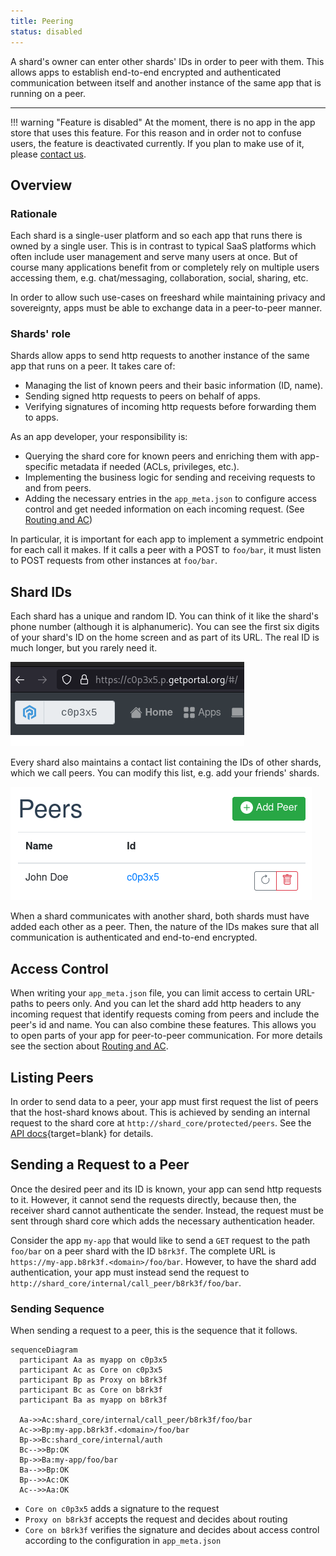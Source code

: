 ```yaml
---
title: Peering
status: disabled
---
```


A shard's owner can enter other shards' IDs in order to peer with them.
This allows apps to establish end-to-end encrypted and authenticated communication
between itself and another instance of the same app that is running on a peer.

---

!!! warning "Feature is disabled"
    At the moment, there is no app in the app store that uses this feature.
    For this reason and in order not to confuse users, the feature is deactivated currently.
    If you plan to make use of it, please [contact us](mailto:contact@freeshard.net).

## Overview

### Rationale

Each shard is a single-user platform and so each app that runs there is owned by a single user.
This is in contrast to typical SaaS platforms which often include user management
and serve many users at once.
But of course many applications benefit from or completely rely on multiple users accessing them,
e.g. chat/messaging, collaboration, social, sharing, etc.

In order to allow such use-cases on freeshard while maintaining privacy and sovereignty,
apps must be able to exchange data in a peer-to-peer manner.

### Shards' role

Shards allow apps to send http requests to another instance of the same app that runs on a peer.
It takes care of:

* Managing the list of known peers and their basic information (ID, name).
* Sending signed http requests to peers on behalf of apps.
* Verifying signatures of incoming http requests before forwarding them to apps.

As an app developer, your responsibility is:

* Querying the shard core for known peers and enriching them with app-specific metadata if needed (ACLs, privileges, etc.).
* Implementing the business logic for sending and receiving requests to and from peers.
* Adding the necessary entries in the `app_meta.json` to configure access control and get needed information on each incoming request. (See [Routing and AC](routing_and_ac.md))

In particular, it is important for each app to implement a symmetric endpoint for each call it makes.
If it calls a peer with a POST to `foo/bar`, it must listen to POST requests from other instances at `foo/bar`.

## Shard IDs

Each shard has a unique and random ID.
You can think of it like the shard's phone number (although it is alphanumeric).
You can see the first six digits of your shard's ID on the home screen and as part of its URL.
The real ID is much longer, but you rarely need it.

![Screenshot of a shard's ID](img/screenshot_portal_id.png)

Every shard also maintains a contact list containing the IDs of other shards,
which we call peers.
You can modify this list, e.g. add your friends' shards.

![Screenshot of a shard's peers view](img/peers_view.png)

When a shard communicates with another shard, both shards must have added each other as a peer.
Then, the nature of the IDs makes sure that all communication is authenticated and end-to-end encrypted.

## Access Control

When writing your `app_meta.json` file, you can limit access to certain URL-paths to peers only.
And you can let the shard add http headers to any incoming request that identify requests coming from peers
and include the peer's id and name.
You can also combine these features.
This allows you to open parts of your app for peer-to-peer communication.
For more details see the section about [Routing and AC](routing_and_ac.md).

## Listing Peers

In order to send data to a peer, your app must first request the list of peers that the host-shard knows about.
This is achieved by sending an internal request to the shard core at `http://shard_core/protected/peers`.
See the [API docs](https://ptl.gitlab.io/portal_core/#tag/protected/operation/list_all_peers_protected_peers_get){target=blank} for details.

## Sending a Request to a Peer

Once the desired peer and its ID is known, your app can send http requests to it.
However, it cannot send the requests directly, because then,
the receiver shard cannot authenticate the sender.
Instead, the request must be sent through shard core which adds the necessary authentication header.

Consider the app `my-app` that would like to send a `GET` request to the path `foo/bar`
on a peer shard with the ID `b8rk3f`.
The complete URL is `https://my-app.b8rk3f.<domain>/foo/bar`.
However, to have the shard add authentication, your app must instead send the request to
`http://shard_core/internal/call_peer/b8rk3f/foo/bar`.

### Sending Sequence

When sending a request to a peer, this is the sequence that it follows.

``` mermaid
sequenceDiagram
  participant Aa as myapp on c0p3x5
  participant Ac as Core on c0p3x5
  participant Bp as Proxy on b8rk3f
  participant Bc as Core on b8rk3f
  participant Ba as myapp on b8rk3f

  Aa->>Ac:shard_core/internal/call_peer/b8rk3f/foo/bar
  Ac->>Bp:my-app.b8rk3f.<domain>/foo/bar
  Bp->>Bc:shard_core/internal/auth
  Bc-->>Bp:OK
  Bp->>Ba:my-app/foo/bar
  Ba-->>Bp:OK
  Bp-->>Ac:OK
  Ac-->>Aa:OK
```

* `Core on c0p3x5` adds a signature to the request
* `Proxy on b8rk3f` accepts the request and decides about routing
* `Core on b8rk3f` verifies the signature and decides about access control according to the configuration in `app_meta.json`
